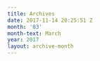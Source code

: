 ```yaml
---
title: Archives
date: 2017-11-14 20:25:51 Z
month: '03'
month-text: March
year: 2017
layout: archive-month
---
```


